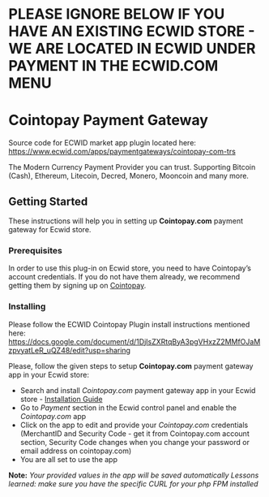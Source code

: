 # PLEASE IGNORE BELOW IF YOU HAVE AN EXISTING ECWID STORE - WE ARE LOCATED IN ECWID UNDER PAYMENT IN THE ECWID.COM MENU

# Cointopay Payment Gateway

Source code for ECWID market app plugin located here: https://www.ecwid.com/apps/paymentgateways/cointopay-com-trs

The Modern Currency Payment Provider you can trust. Supporting Bitcoin (Cash), Ethereum, Litecoin, Decred, Monero, Mooncoin and many more.

## Getting Started

These instructions will help you in setting up **Cointopay.com** payment gateway for Ecwid store.

### Prerequisites

In order to use this plug-in on Ecwid store, you need to have Cointopay’s account credentials. If you do not have them already, we recommend getting them by signing up on [Cointopay](https://cointopay.com/).

### Installing

Please follow the ECWID Cointopay Plugin install instructions mentioned here: https://docs.google.com/document/d/1DjIsZXRtqByA3pgVHxzZ2MMfOJaMzpvyatLeR_uQZ48/edit?usp=sharing

Please, follow the given steps to setup **Cointopay.com** payment gateway app in your Ecwid store: 

* Search and install *Cointopay.com* payment gateway app in your Ecwid store - [Installation Guide](https://support.ecwid.com/hc/en-us/articles/115005872689-Guide-to-using-Ecwid-App-Market)
* Go to *Payment* section in the Ecwid control panel and enable the *Cointopay.com* app
* Click on the app to edit and provide your *Cointopay.com* credentials (MerchantID and Security Code - get it from Cointopay.com account section, Security Code changes when you change your password or email address on cointopay.com)
* You are all set to use the app

**Note:** *Your provided values in the app will be saved automatically*
*Lessons learned: make sure you have the specific CURL for your php FPM installed*

